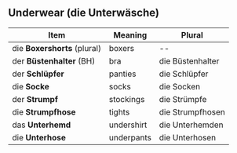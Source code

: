 ## Underwear (die Unterwäsche)

| Item                         | Meaning    | Plural           |
| ---------------------------- | ---------- | ---------------- |
| die **Boxershorts** (plural) | boxers     | --               |
| der **Büstenhalter** (BH)    | bra        | die Büstenhalter |
| der **Schlüpfer**            | panties    | die Schlüpfer    |
| die **Socke**                | socks      | die Socken       |
| der **Strumpf**              | stockings  | die Strümpfe     |
| die **Strumpfhose**          | tights     | die Strumpfhosen |
| das **Unterhemd**            | undershirt | die Unterhemden  |
| die **Unterhose**            | underpants | die Unterhosen   |https://www.germanveryeasy.com/clothing
